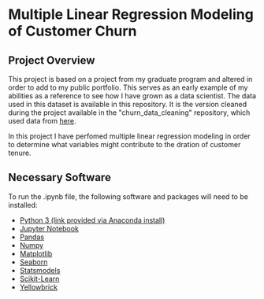 # Multiple Linear Regression Modeling of Customer Churn

## Project Overview

This project is based on a project from my graduate program and altered in order to add to my public portfolio.  This serves as an early example of my abilities as a reference to see how I have grown as a data scientist.  The data used in this dataset is available in this repository.  It is the version cleaned during the project available in the "churn_data_cleaning" repository, which used data from [here](https://community.ibm.com/accelerators/catalog/content/Telco-customer-churn).

In this project I have perfomed multiple linear regression modeling in order to determine what variables might contribute to the dration of customer tenure.

## Necessary Software

To run the .ipynb file, the following software and packages will need to be installed:

* [Python 3 (link provided via Anaconda install)](https://www.anaconda.com/products/individual)
* [Jupyter Notebook](https://jupyter.org/install)
* [Pandas](https://pandas.pydata.org/docs/getting_started/install.html)
* [Numpy](https://numpy.org/install/)
* [Matplotlib](https://matplotlib.org/3.1.1/users/installing.html)
* [Seaborn](https://seaborn.pydata.org/installing.html)
* [Statsmodels](https://anaconda.org/anaconda/statsmodels)
* [Scikit-Learn](https://anaconda.org/anaconda/scikit-learn)
* [Yellowbrick](https://anaconda.org/DistrictDataLabs/yellowbrick)
